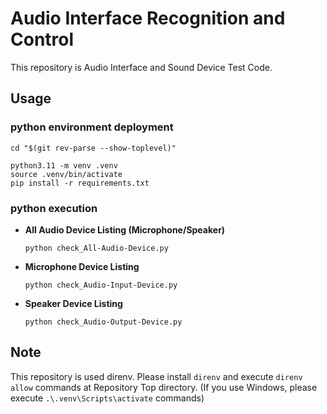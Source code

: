 # Audio Interface Recognition and Control

This repository is Audio Interface and Sound Device Test Code.

## Usage

### python environment deployment

```
cd "$(git rev-parse --show-toplevel)"

python3.11 -m venv .venv
source .venv/bin/activate
pip install -r requirements.txt
```

### python execution

- **All Audio Device Listing (Microphone/Speaker)**

  ```
  python check_All-Audio-Device.py
  ```

- **Microphone Device Listing**

  ```
  python check_Audio-Input-Device.py
  ```

- **Speaker Device Listing**
  ```
  python check_Audio-Output-Device.py
  ```

## Note

This repository is used direnv.
Please install `direnv` and execute `direnv allow` commands at Repository Top directory.
(If you use Windows, please execute `.\.venv\Scripts\activate` commands)
